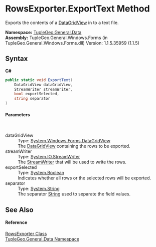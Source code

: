 # RowsExporter.ExportText Method 
 

Exports the contents of a <a href="http://msdn2.microsoft.com/en-us/library/wc5cbb9z" target="_blank">DataGridView</a> in to a text file.

**Namespace:**&nbsp;<a href="N_TupleGeo_General_Data">TupleGeo.General.Data</a><br />**Assembly:**&nbsp;TupleGeo.General.Windows.Forms (in TupleGeo.General.Windows.Forms.dll) Version: 1.1.5.35959 (1.1.5)

## Syntax

**C#**<br />
``` C#
public static void ExportText(
	DataGridView dataGridView,
	StreamWriter streamWriter,
	bool exportSelected,
	string separator
)
```


#### Parameters
&nbsp;<dl><dt>dataGridView</dt><dd>Type: <a href="http://msdn2.microsoft.com/en-us/library/wc5cbb9z" target="_blank">System.Windows.Forms.DataGridView</a><br />The <a href="http://msdn2.microsoft.com/en-us/library/wc5cbb9z" target="_blank">DataGridView</a> containing the rows to be exported.</dd><dt>streamWriter</dt><dd>Type: <a href="http://msdn2.microsoft.com/en-us/library/3ssew6tk" target="_blank">System.IO.StreamWriter</a><br />The <a href="http://msdn2.microsoft.com/en-us/library/3ssew6tk" target="_blank">StreamWriter</a> that will be used to write the rows.</dd><dt>exportSelected</dt><dd>Type: <a href="http://msdn2.microsoft.com/en-us/library/a28wyd50" target="_blank">System.Boolean</a><br />Indicates whether all rows or the selected rows will be exported.</dd><dt>separator</dt><dd>Type: <a href="http://msdn2.microsoft.com/en-us/library/s1wwdcbf" target="_blank">System.String</a><br />The separator <a href="http://msdn2.microsoft.com/en-us/library/s1wwdcbf" target="_blank">String</a> used to separate the field values.</dd></dl>

## See Also


#### Reference
<a href="T_TupleGeo_General_Data_RowsExporter">RowsExporter Class</a><br /><a href="N_TupleGeo_General_Data">TupleGeo.General.Data Namespace</a><br />